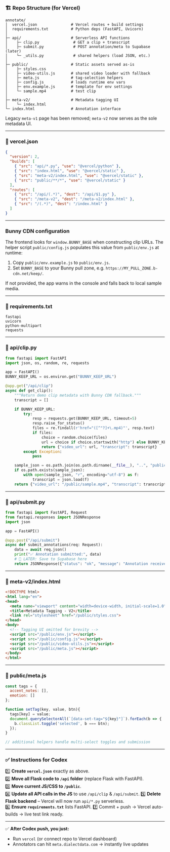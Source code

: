 ### 🏗 Repo Structure (for Vercel)

```
annotate/
│  vercel.json               # Vercel routes + build settings
│  requirements.txt          # Python deps (FastAPI, Uvicorn)
│
├─ api/                      # Serverless API functions
│    ├─ clip.py               # GET a clip + transcript
│    ├─ submit.py             # POST annotation/meta to Supabase (later)
│    └─ _utils.py             # shared helpers (load JSON, etc.)
│
├─ public/                   # Static assets served as-is
│    ├─ styles.css
│    ├─ video-utils.js       # shared video loader with fallback
│    ├─ meta.js              # tag-selection helpers
│    ├─ config.js            # loads runtime env vars
│    ├─ env.example.js       # template for env settings
│    └─ sample.mp4           # test clip
│
├─ meta-v2/                  # Metadata tagging UI
│    └─ index.html
└─ index.html                # Annotation interface
```

Legacy `meta-v1` page has been removed; `meta-v2` now serves as the sole metadata UI.

---

### 📄 vercel.json

```json
{
  "version": 2,
  "builds": [
    { "src": "api/*.py", "use": "@vercel/python" },
    { "src": "index.html", "use": "@vercel/static" },
    { "src": "meta-v2/index.html", "use": "@vercel/static" },
    { "src": "public/**/*", "use": "@vercel/static" }
  ],
  "routes": [
    { "src": "/api/(.*)", "dest": "/api/$1.py" },
    { "src": "/meta-v2", "dest": "/meta-v2/index.html" },
    { "src": "/(.*)", "dest": "/index.html" }
  ]
}
```

---

### Bunny CDN configuration

The frontend looks for `window.BUNNY_BASE` when constructing clip URLs. The helper script `public/config.js` populates this value from `public/env.js` at runtime:

1. Copy `public/env.example.js` to `public/env.js`.
2. Set `BUNNY_BASE` to your Bunny pull zone, e.g. `https://MY_PULL_ZONE.b-cdn.net/keep/`.

If not provided, the app warns in the console and falls back to local sample media.

---

### 📄 requirements.txt

```
fastapi
uvicorn
python-multipart
requests
```

---

### 📄 api/clip.py

```python
from fastapi import FastAPI
import json, os, random, re, requests

app = FastAPI()
BUNNY_KEEP_URL = os.environ.get("BUNNY_KEEP_URL")

@app.get("/api/clip")
async def get_clip():
    """Return demo clip metadata with Bunny CDN fallback."""
    transcript = []

    if BUNNY_KEEP_URL:
        try:
            resp = requests.get(BUNNY_KEEP_URL, timeout=5)
            resp.raise_for_status()
            files = re.findall(r'href="([^"?]+\.mp4)"', resp.text)
            if files:
                choice = random.choice(files)
                url = choice if choice.startswith("http") else BUNNY_KEEP_URL.rstrip("/") + "/" + choice
                return {"video_url": url, "transcript": transcript}
        except Exception:
            pass

    sample_json = os.path.join(os.path.dirname(__file__), "..", "public", "sample.json")
    if os.path.exists(sample_json):
        with open(sample_json, "r", encoding="utf-8") as f:
            transcript = json.load(f)
    return {"video_url": "/public/sample.mp4", "transcript": transcript}
```

---

### 📄 api/submit.py

```python
from fastapi import FastAPI, Request
from fastapi.responses import JSONResponse
import json

app = FastAPI()

@app.post("/api/submit")
async def submit_annotations(req: Request):
    data = await req.json()
    print("✅ Annotation submitted:", data)
    # 🚀 LATER: Save to Supabase here
    return JSONResponse({"status": "ok", "message": "Annotation received"})
```

---

### 📄 meta-v2/index.html

```html
<!DOCTYPE html>
<html lang="en">
<head>
  <meta name="viewport" content="width=device-width, initial-scale=1.0">
  <title>Metadata Tagging - V2</title>
  <link rel="stylesheet" href="/public/styles.css">
</head>
<body>
  <!-- Tagging UI omitted for brevity -->
  <script src="/public/env.js"></script>
  <script src="/public/config.js"></script>
  <script src="/public/video-utils.js"></script>
  <script src="/public/meta.js"></script>
</body>
</html>
```

---

### 📄 public/meta.js

```js
const tags = {
  accent_notes: [],
  emotion: []
};

function setTag(key, value, btn){
  tags[key] = value;
  document.querySelectorAll(`[data-set-tag="${key}"]`).forEach(b => {
    b.classList.toggle('selected', b === btn);
  });
}

// additional helpers handle multi-select toggles and submission
```

---

### ✅ Instructions for Codex

1️⃣ **Create `vercel.json`** exactly as above.  
2️⃣ **Move all Flask code to `/api` folder** (replace Flask with FastAPI).  
3️⃣ **Move current JS/CSS to `/public`**.  
4️⃣ **Update all API calls in the JS** to use `/api/clip` & `/api/submit`.
5️⃣ **Delete Flask backend** – Vercel will now run `api/*.py` serverless.  
6️⃣ **Ensure `requirements.txt`** lists FastAPI.
7️⃣ Commit + push → Vercel auto-builds → live test link ready.

---

✅ **After Codex push, you just:**
- Run `vercel` (or connect repo to Vercel dashboard)
- Annotators can hit `meta.dialectdata.com` → instantly live updates
